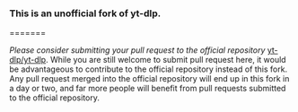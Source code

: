 ### This is an unofficial fork of yt-dlp.
=======
<!--
    **IMPORTANT**: PRs without the template will be CLOSED
    
    Due to the high volume of pull requests, it may be a while before your PR is reviewed.
    Please try to keep your pull request focused on a single bugfix or new feature.
    Pull requests with a vast scope and/or very large diff will take much longer to review.
    It is recommended for new contributors to stick to smaller pull requests, so you can receive much more immediate feedback as you familiarize yourself with the codebase.

    PLEASE AVOID FORCE-PUSHING after opening a PR, as it makes reviewing more difficult.
-->

*Please consider submitting your pull request to the official repository* [yt-dlp/yt-dlp](https://github.com/yt-dlp/yt-dlp/pulls). While you are still welcome to submit pull request here, it would be advantageous to contribute to the official repository instead of this fork. Any pull request merged into the official repository will end up in this fork in a day or two, and far more people will benefit from pull requests submitted to the official repository.
